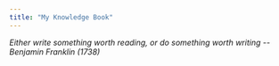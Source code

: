 ```yaml
---
title: "My Knowledge Book"
---
```


*Either write something worth reading, 
or do something worth writing 
-- Benjamin Franklin (1738)*

